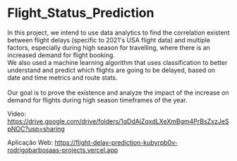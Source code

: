 # Flight_Status_Prediction
In this project, we intend to use data analytics to find the correlation existent between flight delays (specific to 2021's USA flight data) and multiple factors, especially during high season for travelling, where there is an increased demand for flight booking. <br>
We also used a machine learning algorithm that uses classification to better understand and predict which flights are going to be delayed, based on date and time metrics and route stats.
<br>
<br>
Our goal is to prove the existence and analyze the impact of the increase on demand for flights during high season timeframes of the year.

Video: <a>https://drive.google.com/drive/folders/1qDdAjZqxdLXeXmBgm4PrBsZxzJeSpNOC?usp=sharing</a>

Aplicação Web: <a>https://flight-delay-prediction-kubyrpb0v-rodrigobarbosaas-projects.vercel.app</a>
